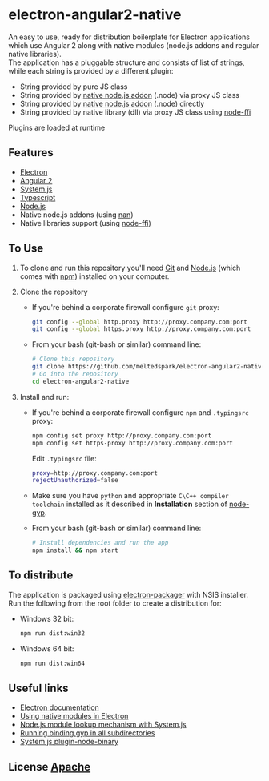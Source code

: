 # electron-angular2-native

An easy to use, ready for distribution boilerplate for Electron applications which use Angular 2 along with native modules (node.js addons and regular native libraries).  
The application has a pluggable structure and consists of list of strings, while each string is provided by a different plugin:
 - String provided by pure JS class
 - String provided by [native node.js addon](https://nodejs.org/api/addons.html) (.node) via proxy JS class
 - String provided by [native node.js addon](https://nodejs.org/api/addons.html) (.node) directly
 - String provided by native library (dll) via proxy JS class using [node-ffi](https://github.com/node-ffi/node-ffi)  

Plugins are loaded at runtime
## Features

 - [Electron](http://electron.atom.io/)
 - [Angular 2](https://angular.io/)
 - [System.js](https://github.com/systemjs/systemjs)
 - [Typescript](https://www.typescriptlang.org/)
 - [Node.js](https://nodejs.org/en/)
 - Native node.js addons (using [nan](https://github.com/nodejs/nan))
 - Native libraries support (using [node-ffi](https://github.com/node-ffi/node-ffi))

## To Use

1. To clone and run this repository you'll need [Git](https://git-scm.com) and [Node.js](https://nodejs.org/en/download/) (which comes with [npm](http://npmjs.com)) installed on your computer. 
2. Clone the repository
	* If you're behind a corporate firewall configure `git` proxy:  
	
		```bash
		git config --global http.proxy http://proxy.company.com:port  
		git config --global https.proxy http://proxy.company.com:port  
		```
	* From your bash (git-bash or similar) command line:

		```bash
		# Clone this repository
		git clone https://github.com/meltedspark/electron-angular2-native
		# Go into the repository
		cd electron-angular2-native
		```  
		
3. Install and run:  

	* If you're behind a corporate firewall configure `npm` and `.typingsrc` proxy:  
		
		```bash
		npm config set proxy http://proxy.company.com:port  
		npm config set https-proxy http://proxy.company.com:port
		```
		
		Edit `.typingsrc` file:  
	
		```bash
		proxy=http://proxy.company.com:port  
		rejectUnauthorized=false
		```
	* Make sure you have `python` and appropriate `C\C++ compiler toolchain` installed as it described in **Installation** section of [node-gyp](https://github.com/nodejs/node-gyp).
	* From your bash (git-bash or similar) command line:  
		
		```bash
		# Install dependencies and run the app
		npm install && npm start
		```  
## To distribute

The application is packaged using [electron-packager](https://github.com/electron-userland/electron-packager) with NSIS installer.  
Run the following from the root folder to create a distribution for:
 - Windows 32 bit:  
	```bash
	npm run dist:win32
	```
 - Windows 64 bit:   
	```bash
	npm run dist:win64
	```  
	
## Useful links
 - [Electron documentation](http://electron.atom.io/docs/latest)
 - [Using native modules in Electron](https://github.com/electron/electron/blob/master/docs/tutorial/using-native-node-modules.md)
 - [Node.js module lookup mechanism with System.js](http://stackoverflow.com/questions/38747445/node-js-module-lookup-in-electronangular-2-typescript-application)
 - [Running binding.gyp in all subdirectories](http://stackoverflow.com/questions/38693619/node-gyp-run-binding-gyp-in-all-subdirectories)
 - [System.js plugin-node-binary](https://github.com/systemjs/plugin-node-binary)

## License [Apache](LICENSE.md)
